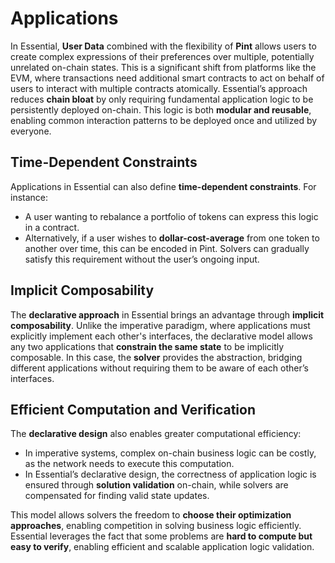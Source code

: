 # Applications

In Essential, **User Data** combined with the flexibility of **Pint** allows users to create complex expressions of their preferences over multiple, potentially unrelated on-chain states. This is a significant shift from platforms like the EVM, where transactions need additional smart contracts to act on behalf of users to interact with multiple contracts atomically. Essential’s approach reduces **chain bloat** by only requiring fundamental application logic to be persistently deployed on-chain. This logic is both **modular and reusable**, enabling common interaction patterns to be deployed once and utilized by everyone.

## Time-Dependent Constraints

Applications in Essential can also define **time-dependent constraints**. For instance:
- A user wanting to rebalance a portfolio of tokens can express this logic in a contract.
- Alternatively, if a user wishes to **dollar-cost-average** from one token to another over time, this can be encoded in Pint. Solvers can gradually satisfy this requirement without the user’s ongoing input.

## Implicit Composability

The **declarative approach** in Essential brings an advantage through **implicit composability**. Unlike the imperative paradigm, where applications must explicitly implement each other's interfaces, the declarative model allows any two applications that **constrain the same state** to be implicitly composable. In this case, the **solver** provides the abstraction, bridging different applications without requiring them to be aware of each other’s interfaces.

## Efficient Computation and Verification

The **declarative design** also enables greater computational efficiency:
- In imperative systems, complex on-chain business logic can be costly, as the network needs to execute this computation.
- In Essential’s declarative design, the correctness of application logic is ensured through **solution validation** on-chain, while solvers are compensated for finding valid state updates.

This model allows solvers the freedom to **choose their optimization approaches**, enabling competition in solving business logic efficiently. Essential leverages the fact that some problems are **hard to compute but easy to verify**, enabling efficient and scalable application logic validation.